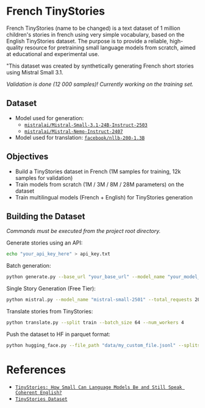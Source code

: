 # French TinyStories

French TinyStories (name to be changed) is a text dataset of 1 million children's stories in french using very simple vocabulary, based on the English TinyStories dataset. 
The purpose is to provide a reliable, high-quality resource for pretraining small language models from scratch, aimed at educational and experimental use.

"This dataset was created by synthetically generating French short stories using Mistral Small 3.1.

_Validation is done (12 000 samples)! Currently working on the training set._

## Dataset

- Model used for generation: 
    - [`mistralai/Mistral-Small-3.1-24B-Instruct-2503`](https://huggingface.co/mistralai/Mistral-Small-3.1-24B-Instruct-2503)
    - [`mistralai/Mistral-Nemo-Instruct-2407`](https://huggingface.co/mistralai/Mistral-Nemo-Instruct-2407)
- Model used for translation: [`facebook/nllb-200-1.3B`](https://huggingface.co/facebook/nllb-200-1.3B)

## Objectives

- Build a TinyStories dataset in French (1M samples for training, 12k samples for validation)
- Train models from scratch (1M / 3M / 8M / 28M parameters) on the dataset
- Train multilingual models (French + English) for TinyStories generation

## Building the Dataset
_Commands must be executed from the project root directory._

Generate stories using an API:
```bash
echo "your_api_key_here" > api_key.txt
```
Batch generation:
```bash
python generate.py --base_url "your_base_url" --model_name "your_model_name" --total_requests 2048 --batch_size 32 --concurrency 2
```

Single Story Generation (Free Tier):
```bash
python mistral.py --model_name "mistral-small-2501" --total_requests 2048
```


Translate stories from TinyStories:
```bash
python translate.py --split train --batch_size 64 --num_workers 4
```

Push the dataset to HF in parquet format:
```bash
python hugging_face.py --file_path "data/my_custom_file.jsonl" --splits "validation" --repo_name "username/my-custom-repo"
```

# References

- [`TinyStories: How Small Can Language Models Be and Still Speak Coherent English?`](https://arxiv.org/pdf/2305.07759)
- [`TinyStories Dataset`](https://huggingface.co/datasets/roneneldan/TinyStories)
